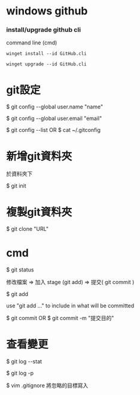 # windows github

### install/upgrade github cli

command line (cmd)

`winget install --id GitHub.cli`

`winget upgrade --id GitHub.cli`



# git設定

$ git config --global user.name "name"

$ git config --global user.email "email"

$ git config --list OR $ cat ~/.gitconfig

# 新增git資料夾

於資料夾下

$ git init

# 複製git資料夾

$ git clone "URL"

# cmd

$ git status

修改檔案 => 加入 stage (git add) => 提交( git commit )

$ git add

use "git add ..." to include in what will be committed

$ git commit OR $ git commit -m "提交目的"

# 查看變更

$ git log --stat

$ git log -p

$ vim .gitignore 將忽略的目標寫入
